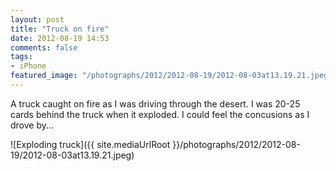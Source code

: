```yaml
---
layout: post
title: "Truck on fire"
date: 2012-08-19 14:53
comments: false
tags:
- iPhone
featured_image: "/photographs/2012/2012-08-19/2012-08-03at13.19.21.jpeg"
---
```

A truck caught on fire as I was driving through the desert.  I was 20-25 cards behind the truck when it exploded.  I could feel the concusions as I drove by...

![Exploding truck]({{ site.mediaUrlRoot }}/photographs/2012/2012-08-19/2012-08-03at13.19.21.jpeg)

